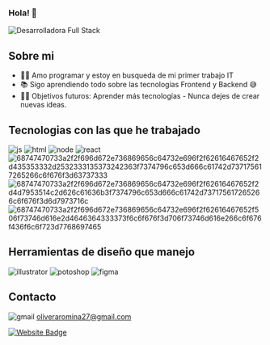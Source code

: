 ### Hola! 👋
![Desarrolladora Full Stack](https://user-images.githubusercontent.com/89470788/179838629-57bff634-dc88-4b88-9bbf-4cfcb42a43d6.gif)


## Sobre mi

- 👨‍💻 Amo programar y estoy en busqueda de mi primer trabajo IT 
- 📚 Sigo aprendiendo todo sobre las tecnologías Frontend y Backend 😅
- 💪🏼 Objetivos futuros: Aprender más tecnologías - Nunca dejes de crear nuevas ideas.


## Tecnologias con las que he trabajado


![js](https://user-images.githubusercontent.com/89470788/179840206-818bdcc1-666c-4b63-a9a7-b16638b6af19.svg)
![html](https://user-images.githubusercontent.com/89470788/179843482-39b09d7f-1c47-4797-9552-8144a056b205.svg)
![node](https://user-images.githubusercontent.com/89470788/179841874-22ca1b49-8b22-46bd-bd1c-6ac5bc73c03f.svg)
![react](https://user-images.githubusercontent.com/89470788/179842421-1ca9eb60-0f36-4428-b2a1-3ff2ae68ab3c.svg)
![68747470733a2f2f696d672e736869656c64732e696f2f62616467652f2d435353332d2532333135373242363f7374796c653d666c61742d737175617265266c6f676f3d63737333](https://user-images.githubusercontent.com/89470788/179842793-658bc4cc-41c0-4a3e-959e-e445cfd8b658.svg)
![68747470733a2f2f696d672e736869656c64732e696f2f62616467652f2d4d7953514c2d626c61636b3f7374796c653d666c61742d737175617265266c6f676f3d6d7973716c](https://user-images.githubusercontent.com/89470788/179843667-f8c0c1f2-e8aa-4111-8364-9e922bb17eb7.svg)
![68747470733a2f2f696d672e736869656c64732e696f2f62616467652f506f73746d616e2d4646364333373f6c6f676f3d706f73746d616e266c6f676f436f6c6f723d7768697465](https://user-images.githubusercontent.com/89470788/179845119-0333460b-7b7b-4a5a-b363-f3e17a192b6e.svg)



## Herramientas de diseño que manejo
![illustrator](https://user-images.githubusercontent.com/89470788/179844009-8e862ebb-b259-4ec8-acfe-dac403500f1b.svg)
![potoshop](https://user-images.githubusercontent.com/89470788/179844141-1f73cd2b-ec57-4ef1-a3bc-919a6de981d0.svg)
![figma](https://user-images.githubusercontent.com/89470788/179844296-b7c7e715-4f09-44e3-9655-7479bd5ce53e.svg)

## Contacto
![gmail](https://user-images.githubusercontent.com/89470788/179847138-8c7a57a4-508b-4449-b5f9-de0f1d34c8da.svg)
oliveraromina27@gmail.com

[![Website Badge](https://img.shields.io/badge/-Portfolio-black?style=flat-square&logo=Wordpress&logoColor=white&link=https://khushi0321.github.io/portfolio/#/)](https://dev-romina-olivera.netlify.app/)









